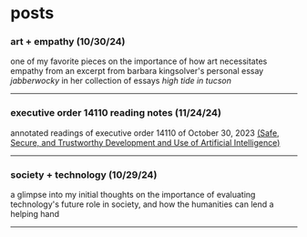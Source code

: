# posts

### art + empathy (10/30/24)

one of my favorite pieces on the importance of how art necessitates empathy from an excerpt from barbara kingsolver's personal essay *jabberwocky* in her collection of essays *high tide in tucson*
___

### executive order 14110 reading notes (11/24/24)

annotated readings of executive order 14110 of October 30, 2023 [(Safe, Secure, and Trustworthy Development and Use of Artificial Intelligence)](https://www.whitehouse.gov/briefing-room/presidential-actions/2023/10/30/executive-order-on-the-safe-secure-and-trustworthy-development-and-use-of-artificial-intelligence/)

___

### society + technology (10/29/24)

a glimpse into my initial thoughts on the importance of evaluating technology's future role in society, and how the humanities can lend a helping hand
___

